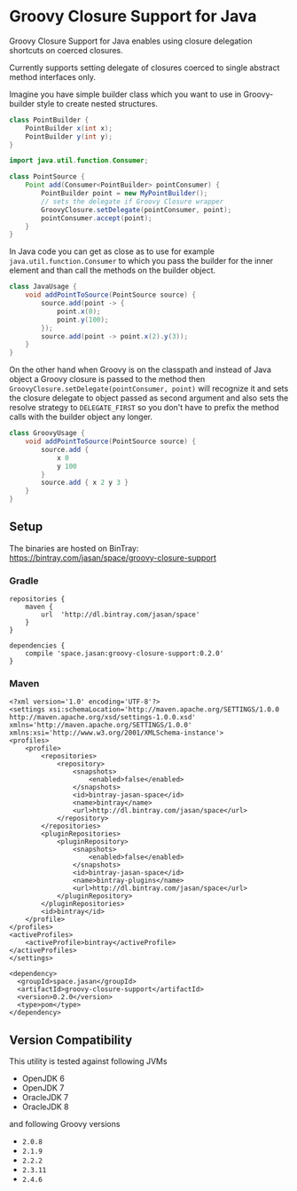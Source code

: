 # Groovy Closure Support for Java

Groovy Closure Support for Java enables using closure delegation shortcuts on coerced closures.

Currently supports setting delegate of closures coerced to single abstract method interfaces only.

Imagine you have simple builder class which you want to use in Groovy-builder style to create nested
structures.

```java
class PointBuilder {
    PointBuilder x(int x);
    PointBuilder y(int y);
}
```

```java
import java.util.function.Consumer;

class PointSource {
    Point add(Consumer<PointBuilder> pointConsumer) {
        PointBuilder point = new MyPointBuilder();
        // sets the delegate if Groovy Closure wrapper
        GroovyClosure.setDelegate(pointConsumer, point);
        pointConsumer.accept(point);
    }
}
```

In Java code you can get as close as to use for example `java.util.function.Consumer` to
which you pass the builder for the inner element and than call the methods on the builder object.

```java
class JavaUsage {
    void addPointToSource(PointSource source) {
        source.add(point -> {
            point.x(0);
            point.y(100);
        });
        source.add(point -> point.x(2).y(3));
    }
}
```

On the other hand when Groovy is on the classpath and instead of Java object a Groovy closure is passed
to the method then `GroovyClosure.setDelegate(pointConsumer, point)` will recognize it and sets
the closure delegate to object passed as second argument and also sets the resolve strategy to `DELEGATE_FIRST`
so you don't have to prefix the method calls with the builder object any longer.

```groovy
class GroovyUsage {
    void addPointToSource(PointSource source) {
        source.add {
            x 0
            y 100
        }
        source.add { x 2 y 3 }
    }
}
```

## Setup

The binaries are hosted on BinTray: https://bintray.com/jasan/space/groovy-closure-support

### Gradle

```
repositories {
    maven {
        url  'http://dl.bintray.com/jasan/space'
    }
}

dependencies {
    compile 'space.jasan:groovy-closure-support:0.2.0'
}
```

### Maven

```
<?xml version='1.0' encoding='UTF-8'?>
<settings xsi:schemaLocation='http://maven.apache.org/SETTINGS/1.0.0 http://maven.apache.org/xsd/settings-1.0.0.xsd' xmlns='http://maven.apache.org/SETTINGS/1.0.0' xmlns:xsi='http://www.w3.org/2001/XMLSchema-instance'>
<profiles>
	<profile>
		<repositories>
			<repository>
				<snapshots>
					<enabled>false</enabled>
				</snapshots>
				<id>bintray-jasan-space</id>
				<name>bintray</name>
				<url>http://dl.bintray.com/jasan/space</url>
			</repository>
		</repositories>
		<pluginRepositories>
			<pluginRepository>
				<snapshots>
					<enabled>false</enabled>
				</snapshots>
				<id>bintray-jasan-space</id>
				<name>bintray-plugins</name>
				<url>http://dl.bintray.com/jasan/space</url>
			</pluginRepository>
		</pluginRepositories>
		<id>bintray</id>
	</profile>
</profiles>
<activeProfiles>
	<activeProfile>bintray</activeProfile>
</activeProfiles>
</settings>
```

```
<dependency>
  <groupId>space.jasan</groupId>
  <artifactId>groovy-closure-support</artifactId>
  <version>0.2.0</version>
  <type>pom</type>
</dependency>
```

## Version Compatibility
This utility is tested against following JVMs
  * OpenJDK 6
  * OpenJDK 7
  * OracleJDK 7
  * OracleJDK 8

 and following Groovy versions
  * `2.0.8`
  * `2.1.9`
  * `2.2.2`
  * `2.3.11`
  * `2.4.6`
